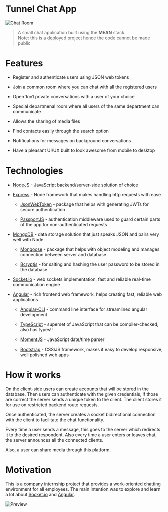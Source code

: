 # Tunnel Chat App

![Chat Room](https://i.ibb.co/8gsKPz7/desktop-preview.png)

> A small chat application built using the **MEAN** stack  
> Note: this is a deployed project hence the code cannot be made public

# Features

- Register and authenticate users using JSON web tokens

- Join a common room where you can chat with all the registered users

- Open 1on1 private conversations with a user of your choice

- Special departmenal room where all users of the same department can communicate

- Allows the sharing of media files

- Find contacts easily through the search option

- Notifications for messages on background conversations

- Have a pleasant UI/UX built to look awesome from mobile to desktop

# Technologies

- [NodeJS](https://nodejs.org/) - JavaScript backend/server-side solution of choice

- [Express](https://expressjs.com/) - Node framework that makes handling http requests with ease

  - [JsonWebToken](https://www.npmjs.com/package/jsonwebtoken) - package that helps with generating JWTs for secure authentication

  - [PassportJS](http://passportjs.org/) - authentication middleware used to guard certain parts of the app for non-authenticated requests

- [MongoDB](https://www.mongodb.com/) - data storage solution that just speaks JSON and pairs very well with Node

  - [Mongoose](http://mongoosejs.com/) - package that helps with object modeling and manages connection between server and database

  - [Bcryptjs](https://www.npmjs.com/package/bcryptjs) - for salting and hashing the user password to be stored in the database

- [Socket.io](https://socket.io/) - web sockets implementation, fast and reliable real-time communication engine

- [Angular](https://angular.io/) - rich frontend web framework, helps creating fast, reliable web applications

  - [Angular-CLI](https://cli.angular.io/) - command line interface for streamlined angular development

  - [TypeScript](https://www.typescriptlang.org/) - superset of JavaScript that can be compiler-checked, also has types!!

  - [MomentJS](https://momentjs.com/) - JavaScript date/time parser

  - [Bootstrap](http://getbootstrap.com/) - CSS/JS framework, makes it easy to develop responsive, well polished web apps

# How it works

On the client-side users can create accounts that will be stored in the database. Then users can authenticate with the given credentials, if those are correct the server sends a unique token to the client. The client stores it for use on restricted backend route requests.

Once authenticated, the server creates a socket bidirectional connection with the client to facilitate the chat functionality.

Every time a user sends a message, this goes to the server which redirects it to the desired respondent. Also every time a user enters or leaves chat, the server announces all the connected clients.

Also, a user can share media through this platform.

# Motivation

This is a company internship project that provides a work-oriented chatting environment for all employees. The main intention was to explore and learn a lot about [Socket.io](https://socket.io/) and [Angular](https://angular.io/).


![Preview](https://i.ibb.co/BrSLLZw/chat-app-preview.gif)
